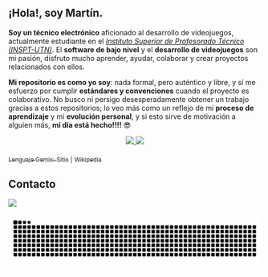 ## ¡Hola!, soy Martín.

**Soy un técnico electrónico** aficionado al desarrollo de videojuegos, actualmente estudiante en el [*Instituto Superior de Profesorado Técnico (INSPT-UTN)*](https://inspt.utn.edu.ar). El **software de bajo nivel** y el **desarrollo de videojuegos** son mi pasión, disfruto mucho aprender, ayudar, colaborar y crear proyectos relacionados con ellos.

**Mi repositorio es como yo soy**: nada formal, pero auténtico y libre, y sí me esfuerzo por cumplir **estándares y convenciones** cuando el proyecto es colaborativo. No busco ni persigo desesperadamente obtener un trabajo gracias a estos repositorios; lo veo más como un reflejo de mi **proceso de aprendizaje** y mi **evolución personal**, y si esto sirve de motivación a alguien más, **mi día está hecho!!!!** 😎


<div align="center">
  <a href="https://github.com/vortigano"><img height="180" src="https://github-readme-stats-vortigano.vercel.app/api/top-langs/?username=vortigano&custom_title=%20Lenguajes%20&layout=compact&langs_count=6&theme=github_dark&hide_border=true&locale=es&size_weight=0.5&count_weight=0.5"/>
  <img height="180" src="https://github-readme-stats-vortigano.vercel.app/api?username=vortigano&custom_title=%20Estadísticas%20&show_icons=true&theme=github_dark&include_all_commits=false&count_private=true&hide=issues,contribs,[]&hide_rank=true&card_width=340&hide_border=true&locale=es"/>
</div>
  
<sub> Lenguaje Gemix:</sub> [<sub>Sitio</sub>](http://www.gemixstudio.com/forums/) <sub>|</sub> [<sub>Wikipedia</sub>](https://es.wikipedia.org/wiki/Gemix_Studio)

## Contacto

<a href="mailto:vortigano@outlook.com.ar"><img src="https://img.shields.io/badge/-Outlook-0078D4?style=plastic&logo=microsoft-outlook&logoColor=white" target="_blank"></a>

<div align="center">
  <picture>
  <source media="(prefers-color-scheme: dark)" srcset="https://github.com/vortigano/vortigano/blob/output/github-contribution-grid-snake-dark.svg">
  <source media="(prefers-color-scheme: light)" srcset="https://github.com/vortigano/vortigano/blob/output/github-contribution-grid-snake.svg">
  <img src="https://github.com/vortigano/vortigano/blob/output/github-contribution-grid-snake.svg" alt="Contribution Grid Snake">
  </picture>
</div>
